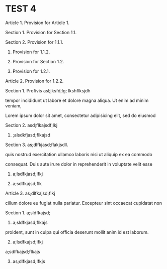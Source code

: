 # TEST 4

Article 1. Provision for Article 1.

Section 1. Provision for Section 1.1.

Section 2. Provision for 1.1.1.

  1. Provision for 1.1.2.

  2. Provision for Section 1.2.

  3. Provision for 1.2.1.

Article 2. Provision for 1.2.2.

Section 1. Profivis asl;jksfd;lg; lkshflksjdh

tempor incididunt ut labore et dolore magna aliqua. Ut enim ad minim veniam,

Lorem ipsum dolor sit amet, consectetur adipisicing elit, sed do eiusmod

Section 2. asd;flkajsdf;lkj

  1. ;alsdkfjasd;flkajsd

Section 3. as;dlfkjasd;flakjsdll.

quis nostrud exercitation ullamco laboris nisi ut aliquip ex ea commodo

consequat. Duis aute irure dolor in reprehenderit in voluptate velit esse

  1. a;lsdfkjasd;lfkj

  2. a;sdlfkajsd;flk

Article 3. as;dlfkajsd;flkj

cillum dolore eu fugiat nulla pariatur. Excepteur sint occaecat cupidatat non

Section 1. a;sldfkajsd;

  1. a;sldfkjasd;flkajs

  proident, sunt in culpa qui officia deserunt mollit anim id est laborum.

  2. a;lsdfkajsd;lfkj

  a;sdlfkajsd;flkajs

  3. as;dlfkjasd;lfkjs

